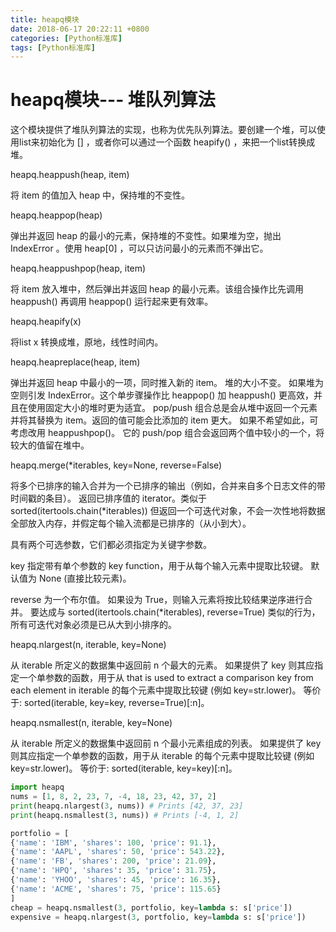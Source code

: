 ```yaml
---
title: heapq模块
date: 2018-06-17 20:22:11 +0800
categories: [Python标准库]
tags: [Python标准库]
---
```



# heapq模块--- 堆队列算法

这个模块提供了堆队列算法的实现，也称为优先队列算法。要创建一个堆，可以使用list来初始化为 [] ，或者你可以通过一个函数 heapify() ，来把一个list转换成堆。

heapq.heappush(heap, item)

将 item 的值加入 heap 中，保持堆的不变性。

heapq.heappop(heap)

弹出并返回 heap 的最小的元素，保持堆的不变性。如果堆为空，抛出 IndexError 。使用 heap[0] ，可以只访问最小的元素而不弹出它。

heapq.heappushpop(heap, item)

将 item 放入堆中，然后弹出并返回 heap 的最小元素。该组合操作比先调用 heappush() 再调用 heappop() 运行起来更有效率。

heapq.heapify(x)

将list x 转换成堆，原地，线性时间内。

heapq.heapreplace(heap, item)

弹出并返回 heap 中最小的一项，同时推入新的 item。 堆的大小不变。 如果堆为空则引发 IndexError。这个单步骤操作比 heappop() 加 heappush() 更高效，并且在使用固定大小的堆时更为适宜。 pop/push 组合总是会从堆中返回一个元素并将其替换为 item。返回的值可能会比添加的 item 更大。 如果不希望如此，可考虑改用 heappushpop()。 它的 push/pop 组合会返回两个值中较小的一个，将较大的值留在堆中。

heapq.merge(*iterables, key=None, reverse=False)

将多个已排序的输入合并为一个已排序的输出（例如，合并来自多个日志文件的带时间戳的条目）。 返回已排序值的 iterator。类似于 sorted(itertools.chain(*iterables)) 但返回一个可迭代对象，不会一次性地将数据全部放入内存，并假定每个输入流都是已排序的（从小到大）。

具有两个可选参数，它们都必须指定为关键字参数。

key 指定带有单个参数的 key function，用于从每个输入元素中提取比较键。 默认值为 None (直接比较元素)。

reverse 为一个布尔值。 如果设为 True，则输入元素将按比较结果逆序进行合并。 要达成与 sorted(itertools.chain(*iterables), reverse=True) 类似的行为，所有可迭代对象必须是已从大到小排序的。

heapq.nlargest(n, iterable, key=None)

从 iterable 所定义的数据集中返回前 n 个最大的元素。 如果提供了 key 则其应指定一个单参数的函数，用于从 that is used to extract a comparison key from each element in iterable 的每个元素中提取比较键 (例如 key=str.lower)。 等价于: sorted(iterable, key=key, reverse=True)[:n]。

heapq.nsmallest(n, iterable, key=None)

从 iterable 所定义的数据集中返回前 n 个最小元素组成的列表。 如果提供了 key 则其应指定一个单参数的函数，用于从 iterable 的每个元素中提取比较键 (例如 key=str.lower)。 等价于: sorted(iterable, key=key)[:n]。

```python
import heapq
nums = [1, 8, 2, 23, 7, -4, 18, 23, 42, 37, 2]
print(heapq.nlargest(3, nums)) # Prints [42, 37, 23]
print(heapq.nsmallest(3, nums)) # Prints [-4, 1, 2]

portfolio = [
{'name': 'IBM', 'shares': 100, 'price': 91.1},
{'name': 'AAPL', 'shares': 50, 'price': 543.22},
{'name': 'FB', 'shares': 200, 'price': 21.09},
{'name': 'HPQ', 'shares': 35, 'price': 31.75},
{'name': 'YHOO', 'shares': 45, 'price': 16.35},
{'name': 'ACME', 'shares': 75, 'price': 115.65}
]
cheap = heapq.nsmallest(3, portfolio, key=lambda s: s['price'])
expensive = heapq.nlargest(3, portfolio, key=lambda s: s['price'])

```

